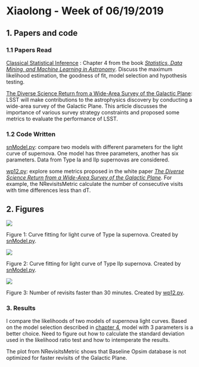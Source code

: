# Xiaolong - Week of 06/19/2019

## 1. Papers and code

### 1.1 Papers Read

[Classical Statistical Inference](https://www.jstor.org/stable/j.ctt4cgbdj) :  Chapter 4 from the book [*Statistics, Data Mining, and Machine Learning in Astronomy*](https://www.jstor.org/stable/j.ctt4cgbdj). Discuss the maximum likelihood estimation, the goodness of fit,  model selection and hypothesis testing.

 [The Diverse Science Return from a Wide-Area Survey of the Galactic Plane](https://arxiv.org/abs/1812.03137):  LSST will make contributions to the astrophysics discovery by conducting a wide-area survey of the Galactic Plane. This article discusses the importance of various survey strategy constraints and proposed some metrics to evaluate the performance of LSST.

### 1.2 Code Written

[snModel.py](https://github.com/xiaolng/maf/blob/master/snModel.ipynb): compare two models with different parameters for the light curve of supernova. One model has three parameters, another has six parameters.  Data from Type Ia and IIp supernovas are considered.

[wp12.py](https://github.com/xiaolng/maf/blob/master/wp12.ipynb):  explore some metrics proposed in the white paper [*The Diverse Science Return from a Wide-Area Survey of the Galactic Plane*](https://arxiv.org/abs/1812.03137). For example, the NRevisitsMetric calculate the number of consecutive visits with time differences less than dT. 



## 2. Figures



![](https://github.com/xiaolng/weekly_report/blob/master/imgs/snia.png?raw=true)

Figure 1: Curve fitting for light curve of Type Ia supernova. Created by [snModel.py](https://github.com/xiaolng/maf/blob/master/snModel.ipynb). 



![](https://github.com/xiaolng/weekly_report/blob/master/imgs/snlc.png?raw=true)

Figure 2: Curve fitting for light curve of Type IIp supernova. Created by [snModel.py](https://github.com/xiaolng/maf/blob/master/snModel.ipynb). 



![](https://raw.githubusercontent.com/xiaolng/weekly_report/master/imgs/nRvisits.png)

Figure 3: Number of revisits faster than 30 minutes. Created by [wp12.py](https://github.com/xiaolng/maf/blob/master/wp12.ipynb).



### 3. Results

I compare the likelihoods of two models of supernova light curves. Based on the model selection described in [chapter 4](https://www.jstor.org/stable/j.ctt4cgbdj), model with 3 parameters is a better choice.  Need to figure out how to calculate the standard deviation used in the likelihood ratio test and how to intemperate the results.

The plot from NRevisitsMetric shows that Baseline Opsim database is not optimized for faster revisits  of the Galactic Plane.

